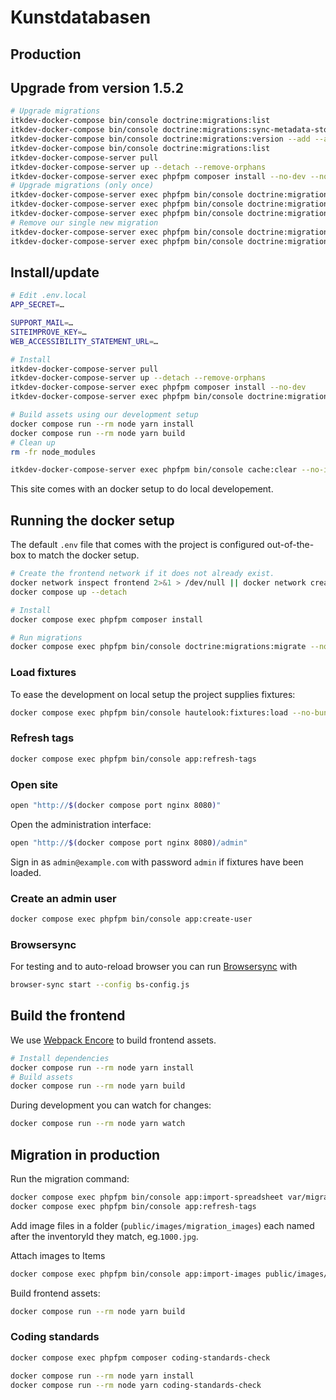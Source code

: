 # Kunstdatabasen

## Production

## Upgrade from version 1.5.2

```sh
# Upgrade migrations
itkdev-docker-compose bin/console doctrine:migrations:list
itkdev-docker-compose bin/console doctrine:migrations:sync-metadata-storage
itkdev-docker-compose bin/console doctrine:migrations:version --add --all --no-interaction
itkdev-docker-compose bin/console doctrine:migrations:list
itkdev-docker-compose-server pull
itkdev-docker-compose-server up --detach --remove-orphans
itkdev-docker-compose-server exec phpfpm composer install --no-dev --no-scripts
# Upgrade migrations (only once)
itkdev-docker-compose-server exec phpfpm bin/console doctrine:migrations:list
itkdev-docker-compose-server exec phpfpm bin/console doctrine:migrations:sync-metadata-storage
itkdev-docker-compose-server exec phpfpm bin/console doctrine:migrations:version --add --all --no-interaction
# Remove our single new migration
itkdev-docker-compose-server exec phpfpm bin/console doctrine:migrations:version --delete 'DoctrineMigrations\Version20230801120357' --no-interaction
itkdev-docker-compose-server exec phpfpm bin/console doctrine:migrations:list
```

## Install/update

```sh
# Edit .env.local
APP_SECRET=…

SUPPORT_MAIL=…
SITEIMPROVE_KEY=…
WEB_ACCESSIBILITY_STATEMENT_URL=…

# Install
itkdev-docker-compose-server pull
itkdev-docker-compose-server up --detach --remove-orphans
itkdev-docker-compose-server exec phpfpm composer install --no-dev
itkdev-docker-compose-server exec phpfpm bin/console doctrine:migrations:migrate --no-interaction

# Build assets using our development setup
docker compose run --rm node yarn install
docker compose run --rm node yarn build
# Clean up
rm -fr node_modules

itkdev-docker-compose-server exec phpfpm bin/console cache:clear --no-interaction
```

This site comes with an docker setup to do local developement.

## Running the docker setup

The default `.env` file that comes with the project is configured out-of-the-box
to match the docker setup.

```sh
# Create the frontend network if it does not already exist.
docker network inspect frontend 2>&1 > /dev/null || docker network create frontend
docker compose up --detach

# Install
docker compose exec phpfpm composer install

# Run migrations
docker compose exec phpfpm bin/console doctrine:migrations:migrate --no-interaction
```

### Load fixtures

To ease the development on local setup the project supplies fixtures:

```sh
docker compose exec phpfpm bin/console hautelook:fixtures:load --no-bundles
```

### Refresh tags

```sh
docker compose exec phpfpm bin/console app:refresh-tags
```

### Open site

```sh
open "http://$(docker compose port nginx 8080)"
```

Open the administration interface:

```sh
open "http://$(docker compose port nginx 8080)/admin"
```

Sign in as `admin@example.com` with password `admin` if fixtures have been
loaded.

### Create an admin user

```sh
docker compose exec phpfpm bin/console app:create-user
```

### Browsersync

For testing and to auto-reload browser you can run
[Browsersync](https://browsersync.io/) with

```sh
browser-sync start --config bs-config.js
```

## Build the frontend

We use [Webpack
Encore](https://symfony.com/doc/current/frontend.html#frontend-webpack-encore)
to build frontend assets.

```sh
# Install dependencies
docker compose run --rm node yarn install
# Build assets
docker compose run --rm node yarn build
```

During development you can watch for changes:

```sh
docker compose run --rm node yarn watch
```

## Migration in production

Run the migration command:

```sh
docker compose exec phpfpm bin/console app:import-spreadsheet var/migration.xls
docker compose exec phpfpm bin/console app:refresh-tags
```

Add image files in a folder (`public/images/migration_images`) each named after
the inventoryId they match, eg.`1000.jpg`.

Attach images to Items

```sh
docker compose exec phpfpm bin/console app:import-images public/images/migration_images
```

Build frontend assets:

```sh
docker compose run --rm node yarn build
```

### Coding standards

```sh
docker compose exec phpfpm composer coding-standards-check
```

```sh
docker compose run --rm node yarn install
docker compose run --rm node yarn coding-standards-check
```
